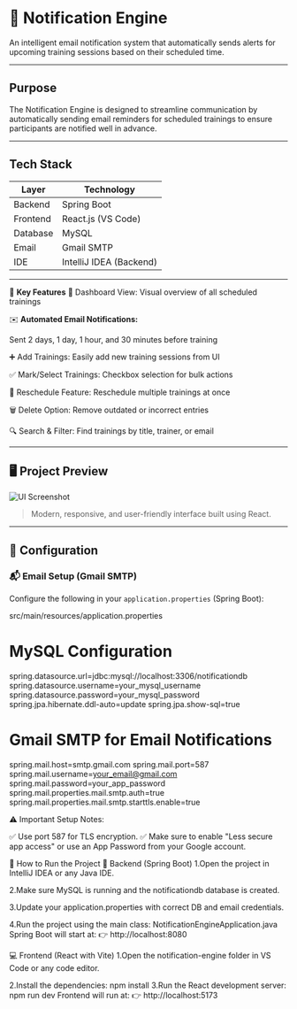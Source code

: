 
# 📢 Notification Engine

An intelligent email notification system that automatically sends alerts for upcoming training sessions based on their scheduled time.

---

##  Purpose

The Notification Engine is designed to streamline communication by automatically sending email reminders for scheduled trainings to ensure participants are notified well in advance.

---

##  Tech Stack

| Layer       | Technology       |
|-------------|------------------|
| Backend     | Spring Boot       |
| Frontend    | React.js (VS Code)|
| Database    | MySQL             |
| Email       | Gmail SMTP        |
| IDE         | IntelliJ IDEA (Backend) |

---

🌟 **Key Features**
📅 Dashboard View: Visual overview of all scheduled trainings

✉️ **Automated Email Notifications:**

Sent 2 days, 1 day, 1 hour, and 30 minutes before training

➕ Add Trainings: Easily add new training sessions from UI

✅ Mark/Select Trainings: Checkbox selection for bulk actions

🔄 Reschedule Feature: Reschedule multiple trainings at once

🗑️ Delete Option: Remove outdated or incorrect entries

🔍 Search & Filter: Find trainings by title, trainer, or email

---

## 🖥️ Project Preview

![UI Screenshot](https://github.com/user-attachments/assets/5eccacf9-218c-4f7b-af5c-60982fcf7ac4)


> Modern, responsive, and user-friendly interface built using React.

---

## 🔧 Configuration

### 📬 Email Setup (Gmail SMTP)
Configure the following in your `application.properties` (Spring Boot):

src/main/resources/application.properties
# MySQL Configuration
spring.datasource.url=jdbc:mysql://localhost:3306/notificationdb
spring.datasource.username=your_mysql_username
spring.datasource.password=your_mysql_password
spring.jpa.hibernate.ddl-auto=update
spring.jpa.show-sql=true

# Gmail SMTP for Email Notifications
spring.mail.host=smtp.gmail.com
spring.mail.port=587
spring.mail.username=your_email@gmail.com
spring.mail.password=your_app_password
spring.mail.properties.mail.smtp.auth=true
spring.mail.properties.mail.smtp.starttls.enable=true


⚠️ Important Setup Notes:

✅ Use port 587 for TLS encryption.
✅ Make sure to enable "Less secure app access" or use an App Password from your Google account.


🚀 How to Run the Project
🧩 Backend (Spring Boot)
1.Open the project in IntelliJ IDEA or any Java IDE.

2.Make sure MySQL is running and the notificationdb database is created.

3.Update your application.properties with correct DB and email credentials.

4.Run the project using the main class: NotificationEngineApplication.java
Spring Boot will start at:
👉 http://localhost:8080

💻 Frontend (React with Vite)
1.Open the notification-engine folder in VS Code or any code editor.

2.Install the dependencies: npm install
3.Run the React development server: npm run dev
Frontend will run at:
👉 http://localhost:5173

